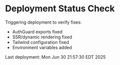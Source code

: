 # Deployment Status Check

Triggering deployment to verify fixes:
- AuthGuard exports fixed
- SSR/dynamic rendering fixed
- Tailwind configuration fixed
- Environment variables added

Last deployment: Mon Jun 30 21:57:30 EDT 2025
